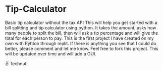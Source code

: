 # Tip-Calculator
Basic tip calculator without the tax API 
This will help you get started with a bill splitting and tip calculator using python. 
It takes the amount, asks how many people to split the bill, then will ask a tip percentage and will give the total for each person to pay. 
This is the first project I have created on my own with Pyhton through replit.
If there is anything you see that I could do better, please comment and let me know. Feel free to fork this project. 
This will be updated over time and will add a GUI. 

✌️ Technut

